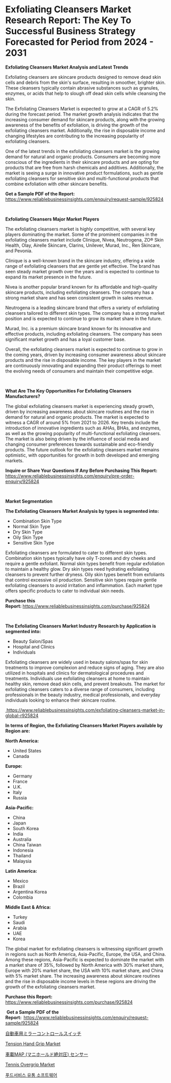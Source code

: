 <p><h1>Exfoliating Cleansers Market Research Report: The Key To Successful Business Strategy Forecasted for Period from 2024 - 2031</h1></p><p><strong>Exfoliating Cleansers Market Analysis and Latest Trends</strong></p>
<p><p>Exfoliating cleansers are skincare products designed to remove dead skin cells and debris from the skin's surface, resulting in smoother, brighter skin. These cleansers typically contain abrasive substances such as granules, enzymes, or acids that help to slough off dead skin cells while cleansing the skin.</p><p>The Exfoliating Cleansers Market is expected to grow at a CAGR of 5.2% during the forecast period. The market growth analysis indicates that the increasing consumer demand for skincare products, along with the growing awareness of the benefits of exfoliation, is driving the growth of the exfoliating cleansers market. Additionally, the rise in disposable income and changing lifestyles are contributing to the increasing popularity of exfoliating cleansers.</p><p>One of the latest trends in the exfoliating cleansers market is the growing demand for natural and organic products. Consumers are becoming more conscious of the ingredients in their skincare products and are opting for products that are free from harsh chemicals and additives. Additionally, the market is seeing a surge in innovative product formulations, such as gentle exfoliating cleansers for sensitive skin and multi-functional products that combine exfoliation with other skincare benefits.</p></p>
<p><strong>Get a Sample PDF of the Report:&nbsp;</strong> <a href="https://www.reliablebusinessinsights.com/enquiry/request-sample/925824">https://www.reliablebusinessinsights.com/enquiry/request-sample/925824</a></p>
<p>&nbsp;</p>
<p><strong>Exfoliating Cleansers Major Market Players</strong></p>
<p><p>The exfoliating cleansers market is highly competitive, with several key players dominating the market. Some of the prominent companies in the exfoliating cleansers market include Clinique, Nivea, Neutrogena, ZO® Skin Health, Olay, Airelle Skincare, Clarins, Unilever, Murad, Inc., Ren Skincare, and Pevonia.</p><p>Clinique is a well-known brand in the skincare industry, offering a wide range of exfoliating cleansers that are gentle yet effective. The brand has seen steady market growth over the years and is expected to continue to expand its market presence in the future.</p><p>Nivea is another popular brand known for its affordable and high-quality skincare products, including exfoliating cleansers. The company has a strong market share and has seen consistent growth in sales revenue.</p><p>Neutrogena is a leading skincare brand that offers a variety of exfoliating cleansers tailored to different skin types. The company has a strong market position and is expected to continue to grow its market share in the future.</p><p>Murad, Inc. is a premium skincare brand known for its innovative and effective products, including exfoliating cleansers. The company has seen significant market growth and has a loyal customer base.</p><p>Overall, the exfoliating cleansers market is expected to continue to grow in the coming years, driven by increasing consumer awareness about skincare products and the rise in disposable income. The key players in the market are continuously innovating and expanding their product offerings to meet the evolving needs of consumers and maintain their competitive edge.</p></p>
<p>&nbsp;</p>
<p><strong>What Are The Key Opportunities For Exfoliating Cleansers Manufacturers?</strong></p>
<p><p>The global exfoliating cleansers market is experiencing steady growth, driven by increasing awareness about skincare routines and the rise in demand for natural and organic products. The market is expected to witness a CAGR of around 5% from 2021 to 2026. Key trends include the introduction of innovative ingredients such as AHAs, BHAs, and enzymes, as well as the growing popularity of multi-functional exfoliating cleansers. The market is also being driven by the influence of social media and changing consumer preferences towards sustainable and eco-friendly products. The future outlook for the exfoliating cleansers market remains optimistic, with opportunities for growth in both developed and emerging markets.</p></p>
<p><strong>Inquire or Share Your Questions If Any Before Purchasing This Report:</strong> <a href="https://www.reliablebusinessinsights.com/enquiry/pre-order-enquiry/925824">https://www.reliablebusinessinsights.com/enquiry/pre-order-enquiry/925824</a></p>
<p>&nbsp;</p>
<p><strong>Market Segmentation</strong></p>
<p><strong>The Exfoliating Cleansers Market Analysis by types is segmented into:</strong></p>
<p><ul><li>Combination Skin Type</li><li>Normal Skin Type</li><li>Dry Skin Type</li><li>Oily Skin Type</li><li>Sensitive Skin Type</li></ul></p>
<p><p>Exfoliating cleansers are formulated to cater to different skin types. Combination skin types typically have oily T-zones and dry cheeks and require a gentle exfoliant. Normal skin types benefit from regular exfoliation to maintain a healthy glow. Dry skin types need hydrating exfoliating cleansers to prevent further dryness. Oily skin types benefit from exfoliants that control excessive oil production. Sensitive skin types require gentle exfoliating cleansers to avoid irritation and inflammation. Each market type offers specific products to cater to individual skin needs.</p></p>
<p><strong>Purchase this Report:&nbsp;</strong><a href="https://www.reliablebusinessinsights.com/purchase/925824">https://www.reliablebusinessinsights.com/purchase/925824</a></p>
<p>&nbsp;</p>
<p><strong>The Exfoliating Cleansers Market Industry Research by Application is segmented into:</strong></p>
<p><ul><li>Beauty Salon/Spas</li><li>Hospital and Clinics</li><li>Individuals</li></ul></p>
<p><p>Exfoliating cleansers are widely used in beauty salons/spas for skin treatments to improve complexion and reduce signs of aging. They are also utilized in hospitals and clinics for dermatological procedures and treatments. Individuals use exfoliating cleansers at home to maintain healthy skin, remove dead skin cells, and prevent breakouts. The market for exfoliating cleansers caters to a diverse range of consumers, including professionals in the beauty industry, medical professionals, and everyday individuals looking to enhance their skincare routine.</p></p>
<p><a href="https://www.reliablebusinessinsights.com/exfoliating-cleansers-market-in-global-r925824">&nbsp;https://www.reliablebusinessinsights.com/exfoliating-cleansers-market-in-global-r925824</a></p>
<p><strong>In terms of Region, the Exfoliating Cleansers Market Players available by Region are:</strong></p>
<p>
    <p> <strong> North America: </strong>
        <ul>
            <li>United States</li>
            <li>Canada</li>
        </ul>
        </p> 
    <p> <strong> Europe: </strong>
        <ul>
            <li>Germany</li>
            <li>France</li>
            <li>U.K.</li>
            <li>Italy</li>
            <li>Russia</li>
        </ul>
        </p> 
    <p> <strong> Asia-Pacific: </strong>
        <ul>
            <li>China</li>
            <li>Japan</li>
            <li>South Korea</li>
            <li>India</li>
            <li>Australia</li>
            <li>China Taiwan</li>
            <li>Indonesia</li>
            <li>Thailand</li>
            <li>Malaysia</li>
        </ul>
        </p> 
    <p> <strong> Latin America: </strong>
        <ul>
            <li>Mexico</li>
            <li>Brazil</li>
            <li>Argentina Korea</li>
            <li>Colombia</li>
        </ul>
        </p> 
    <p> <strong> Middle East & Africa: </strong>
        <ul>
            <li>Turkey</li>
            <li>Saudi</li>
            <li>Arabia</li>
            <li>UAE</li>
            <li>Korea</li>
        </ul>
    </p>
    </p>
<p><p>The global market for exfoliating cleansers is witnessing significant growth in regions such as North America, Asia-Pacific, Europe, the USA, and China. Among these regions, Asia-Pacific is expected to dominate the market with a market share of 35%, followed by North America with 30% market share, Europe with 20% market share, the USA with 10% market share, and China with 5% market share. The increasing awareness about skincare routines and the rise in disposable income levels in these regions are driving the growth of the exfoliating cleansers market.</p></p>
<p><strong>Purchase this Report: </strong><a href="https://www.reliablebusinessinsights.com/purchase/925824">https://www.reliablebusinessinsights.com/purchase/925824</a></p>
<p>&nbsp;<strong>Get a Sample PDF of the Report:&nbsp;&nbsp;</strong><a href="https://www.reliablebusinessinsights.com/enquiry/request-sample/925824">https://www.reliablebusinessinsights.com/enquiry/request-sample/925824</a></p>
<p><strong></strong></p>
<p><p><a href="https://github.com/klon646/Market-Research-Report-List-1/blob/main/9978990140360.md">自動車用ミラーコントロールスイッチ</a></p><p><a href="https://github.com/zmnbyevx75/Market-Research-Report-List-1/blob/main/tension-hand-grip-market.md">Tension Hand Grip Market</a></p><p><a href="https://github.com/EstaSprer20231/Market-Research-Report-List-2/blob/main/7777706140359.md">車載MAP (マニホールド絶対圧) センサー</a></p><p><a href="https://github.com/kmatchooka/Market-Research-Report-List-1/blob/main/tennis-overgrip-market.md">Tennis Overgrip Market</a></p><p><a href="https://github.com/giancarlo642004/Market-Research-Report-List-1/blob/main/5419132148253.md">푸드서비스 유통 소프트웨어</a></p></p>